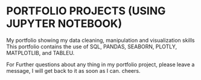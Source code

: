# PORTFOLIO PROJECTS (USING JUPYTER NOTEBOOK)
My portfolio showing my data cleaning, manipulation and visualization skills
This portfolio contains the use of SQL, PANDAS, SEABORN, PLOTLY, MATPLOTLIB, and TABLEU.

For Further questions about any thing in my portfolio project, please leave a message, I will get back to it as soon as I can.
cheers.
